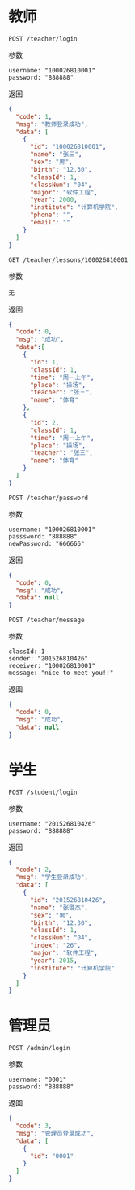 # 教师
```http request
POST /teacher/login
```

参数
```text
username: "100026810001"
password: "888888"

```

返回
```json
{
  "code": 1,
  "msg": "教师登录成功",
  "data": [
    {
      "id": "100026810001",
      "name": "张三",
      "sex": "男",
      "birth": "12.30",
      "classId": 1,
      "classNum": "04",
      "major": "软件工程",
      "year": 2000,
      "institute": "计算机学院",
      "phone": "",
      "email": ""
    }
  ]  
}
```

```http request
GET /teacher/lessons/100026810001
```

参数
```text
无
```

返回
```json
{
  "code": 0,
  "msg": "成功",
  "data":[
    {
      "id": 1,
      "classId": 1,
      "time": "周一上午",
      "place": "操场",
      "teacher": "张三",
      "name": "体育"
    },
    {
      "id": 2,
      "classId": 1,
      "time": "周一上午",
      "place": "操场",
      "teacher": "张三",
      "name": "体育"
    }
  ]
}
```

```http request
POST /teacher/password
```

参数
```text
username: "100026810001"
passsword: "888888"
newPassword: "666666"
```

返回
```json
{
  "code": 0,
  "msg": "成功",
  "data": null
}
```


```http request
POST /teacher/message
```

参数
```text
classId: 1
sender: "201526810426"
receiver: "100026810001"
message: "nice to meet you!!"
```

返回
```json
{
  "code": 0,
  "msg": "成功",
  "data": null
}
```

# 学生
```http request
POST /student/login
```

参数
```text
username: "201526810426"
password: "888888"
```

返回
```json
{
  "code": 2,
  "msg": "学生登录成功",
  "data": [
    {
      "id": "201526810426",
      "name": "张璐杰",
      "sex": "男",
      "birth": "12.30",
      "classId": 1,
      "classNum": "04",
      "index": "26",
      "major": "软件工程",
      "year": 2015,
      "institute": "计算机学院"
    }
  ]  
}
```

# 管理员
```http request
POST /admin/login
```

参数
```text
username: "0001"
password: "888888"
```

返回
```json
{
  "code": 3,
  "msg": "管理员登录成功",
  "data": [
    {
      "id": "0001"
    }
  ]
}

```
